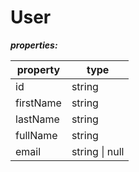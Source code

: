 # User

**_properties:_**

| property  | type           |
| --------- | -------------- |
| id        | string         |
| firstName | string         |
| lastName  | string         |
| fullName  | string         |
| email     | string \| null |
